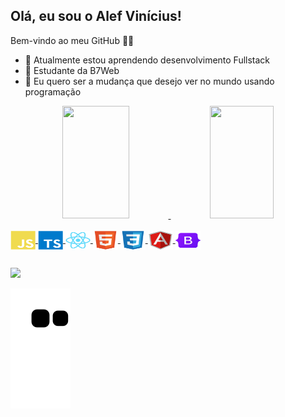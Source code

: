 ## Olá, eu sou o Alef Vinícius! 

Bem-vindo ao meu GitHub 🖖🏻

- 🌱 Atualmente estou aprendendo desenvolvimento Fullstack
- 🚀 Estudante da B7Web
- 💭 Eu quero ser a mudança que desejo ver no mundo usando programação

<div align="center">
  <a href="https://github.com/alefvini">
  <img height="180em" width="46%" src="https://github-readme-stats.vercel.app/api?username=alefvini&show_icons=true&theme=radical&include_all_commits=true&count_private=true"/>
  <img height="180em" width="45%" src="https://github-readme-stats.vercel.app/api/top-langs/?username=alefvini&layout=compact&langs_count=7&theme=radical"/>
</div>
<div style="display: inline_block"><br>
  <img align="center" alt="Alef-Js" height="30" width="40" src="https://raw.githubusercontent.com/devicons/devicon/master/icons/javascript/javascript-plain.svg">
  <img align="center" alt="Alef-Ts" height="30" width="40" src="https://raw.githubusercontent.com/devicons/devicon/master/icons/typescript/typescript-plain.svg">
  <img align="center" alt="Alef-React" height="30" width="40" src="https://raw.githubusercontent.com/devicons/devicon/master/icons/react/react-original.svg">
  <img align="center" alt="Alef-HTML" height="30" width="40" src="https://raw.githubusercontent.com/devicons/devicon/master/icons/html5/html5-original.svg">
  <img align="center" alt="Alef-CSS" height="30" width="40" src="https://raw.githubusercontent.com/devicons/devicon/master/icons/css3/css3-original.svg">
  <img align="center" alt="Alef-Angular" height="30" width="40" src="https://raw.githubusercontent.com/devicons/devicon/master/icons/angularjs/angularjs-original.svg">
  <img align="center" alt="Alef-Bootstrap" height="30" width="40" src="https://raw.githubusercontent.com/devicons/devicon/master/icons/bootstrap/bootstrap-original.svg">
</div>

##

<div>
<a href="https://https://www.linkedin.com/in/alefvini/" target="_blank"><img src="https://img.shields.io/badge/-LinkedIn-%230077B5?style=for-the-badge&logo=linkedin&logoColor=white" target="_blank"></a> 
</div>
   
![snake_gif](https://github.com/alefvini/alefvini/blob/output/github-contribution-grid-snake.svg)
  
   
